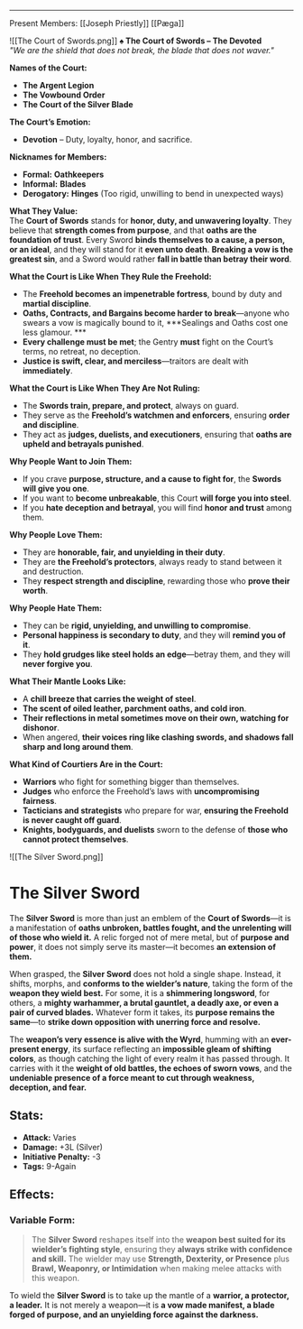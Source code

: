 ***
Present Members:
	[[Joseph Priestly]]
	[[Pæga]]

![[The Court of Swords.png]]
**♠ The Court of Swords – The Devoted**  
*"We are the shield that does not break, the blade that does not waver."*  

**Names of the Court:**  
- **The Argent Legion**  
- **The Vowbound Order**  
- **The Court of the Silver Blade**  

**The Court’s Emotion:**  
- **Devotion** – Duty, loyalty, honor, and sacrifice.  

**Nicknames for Members:**  
- **Formal:** **Oathkeepers**  
- **Informal:** **Blades**  
- **Derogatory:** **Hinges** (Too rigid, unwilling to bend in unexpected ways)  

**What They Value:**  
The **Court of Swords** stands for **honor, duty, and unwavering loyalty**. They believe that **strength comes from purpose**, and that **oaths are the foundation of trust**. Every Sword **binds themselves to a cause, a person, or an ideal**, and they will stand for it **even unto death**. **Breaking a vow is the greatest sin**, and a Sword would rather **fall in battle than betray their word**.  

**What the Court is Like When They Rule the Freehold:**  
- The **Freehold becomes an impenetrable fortress**, bound by duty and **martial discipline**.  
- **Oaths, Contracts, and Bargains become harder to break**—anyone who swears a vow is magically bound to it, ***Sealings and Oaths cost one less glamour. ***
- **Every challenge must be met**; the Gentry **must** fight on the Court’s terms, no retreat, no deception.  
- **Justice is swift, clear, and merciless**—traitors are dealt with **immediately**.  

**What the Court is Like When They Are Not Ruling:**  
- The **Swords train, prepare, and protect**, always on guard.  
- They serve as the **Freehold’s watchmen and enforcers**, ensuring **order and discipline**.  
- They act as **judges, duelists, and executioners**, ensuring that **oaths are upheld and betrayals punished**.  

**Why People Want to Join Them:**  
- If you crave **purpose, structure, and a cause to fight for**, the **Swords will give you one**.  
- If you want to **become unbreakable**, this Court **will forge you into steel**.  
- If you **hate deception and betrayal**, you will find **honor and trust** among them.  

**Why People Love Them:**  
- They are **honorable, fair, and unyielding in their duty**.  
- They are **the Freehold’s protectors**, always ready to stand between it and destruction.  
- They **respect strength and discipline**, rewarding those who **prove their worth**.  

**Why People Hate Them:**  
- They can be **rigid, unyielding, and unwilling to compromise**.  
- **Personal happiness is secondary to duty**, and they will **remind you of it**.  
- They **hold grudges like steel holds an edge**—betray them, and they will **never forgive you**.  

**What Their Mantle Looks Like:**  
- A **chill breeze that carries the weight of steel**.  
- **The scent of oiled leather, parchment oaths, and cold iron**.  
- **Their reflections in metal sometimes move on their own, watching for dishonor**.  
- When angered, **their voices ring like clashing swords, and shadows fall sharp and long around them**.  

**What Kind of Courtiers Are in the Court:**  
- **Warriors** who fight for something bigger than themselves.  
- **Judges** who enforce the Freehold’s laws with **uncompromising fairness**.  
- **Tacticians and strategists** who prepare for war, **ensuring the Freehold is never caught off guard**.  
- **Knights, bodyguards, and duelists** sworn to the defense of **those who cannot protect themselves**.

![[The Silver Sword.png]]
# **The Silver Sword**  

The **Silver Sword** is more than just an emblem of the **Court of Swords**—it is a manifestation of **oaths unbroken, battles fought, and the unrelenting will of those who wield it.** A relic forged not of mere metal, but of **purpose and power**, it does not simply serve its master—it becomes **an extension of them.**  

When grasped, the **Silver Sword** does not hold a single shape. Instead, it shifts, morphs, and **conforms to the wielder’s nature**, taking the form of the **weapon they wield best.** For some, it is a **shimmering longsword**, for others, a **mighty warhammer, a brutal gauntlet, a deadly axe, or even a pair of curved blades.** Whatever form it takes, its **purpose remains the same**—to **strike down opposition with unerring force and resolve.**  

The **weapon’s very essence is alive with the Wyrd**, humming with an **ever-present energy**, its surface reflecting an **impossible gleam of shifting colors**, as though catching the light of every realm it has passed through. It carries with it the **weight of old battles, the echoes of sworn vows**, and the **undeniable presence of a force meant to cut through weakness, deception, and fear.**  

## **Stats:**  
- **Attack:** Varies  
- **Damage:** +3L (Silver)  
- **Initiative Penalty:** -3  
- **Tags:** 9-Again  

## **Effects:**  
### **Variable Form:**  
> The **Silver Sword** reshapes itself into the **weapon best suited for its wielder’s fighting style**, ensuring they **always strike with confidence and skill.** The wielder may use **Strength, Dexterity, or Presence** plus **Brawl, Weaponry, or Intimidation** when making melee attacks with this weapon.  

To wield the **Silver Sword** is to take up the mantle of a **warrior, a protector, a leader.** It is not merely a weapon—it is **a vow made manifest, a blade forged of purpose, and an unyielding force against the darkness.**
